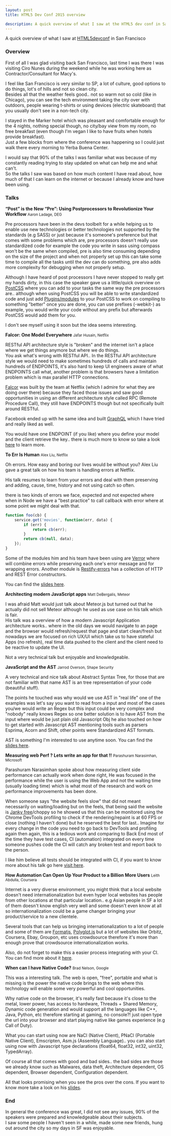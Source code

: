 ```yaml
---
layout: post
title: HTML5 Dev Conf 2015 overview

description: A quick overview of what I saw at the HTML5 dev conf in San Francisco
---
```


A quick overview of what I saw at <a href="http://html5devconf.com/" target="_blank" title="HTML5devconf">HTML5devconf</a> in San Francisco

### Overview

First of all I was glad visiting back San Francisco, last time I was there I was visiting Ciro Nunes during the weekend while he was working here as Contractor/Consultant for Macy's.

I feel like San Francisco is very similar to SP, a lot of culture, good options to do things, lot's of hills and not so clean city. <br>
Besides all that the weather feels good.. not so warm not so cold (like in Chicago), you can see the tech environment taking the city over with outdoors, people wearing t-shirts or using devices (electric skateboard) that you usually don't see in a non-tech city.

I stayed in the Marker hotel which was pleasant and comfortable enough for the 4 nights, nothing special though, no city/bay view from my room, no free breakfast (even though I'm vegan I like to have fruits when hotels provide breakfast). <br>
Just a few blocks from where the conference was happening so I could just walk there every morning to Yerba Buena Center.

I would say that 90% of the talks I was familiar what was because of my constantly reading trying to stay updated on what can help me and what can't. <br>
So the talks I saw was based on how much content I have read about, how much of that I can learn on the internet or because I already know and have been using.

### Talks

**“Post” is the New “Pre”: Using Postprocessors to Revolutionize Your Workflow** <small>Aaron Ladage, DEG</small>

Pre processors have been in the devs toolbelt for a while helping us to enable use new technologies or better technologies not supported by the standards (e.g SASS) or just because it's someone's preference but that comes with some problems which are, pre processors doesn't really use standardized code for example the code you write in sass using compass won't be the same when compiled, pre is also time consuming depending on the size of the project and when not properly set up this can take some time to compile all the tasks until the dev can do something, pre also adds more complexity for debugging when not properly setup.

Although I have heard of post processors I have never stopped to really get my hands dirty, in this case the speaker gave us a little/quick overview on <a href="https://github.com/postcss/postcss" target="_blank" title="PostCSS">PostCSS</a> where you can add to your tasks the same way the pre processors are.. although when using PostCSS you will be able to write standardized code and just add <a href="https://github.com/postcss/postcss#plugins" target="_blank" title="PostCSS plugins/modules">Plugins/modules</a> to your PostCSS to work on compiling to something "better" once you are done, you can use prefixes (-webkit-) as example, you would write your code without any prefix but afterwards PostCSS would add them for you.

I don't see myself using it soon but the idea seems interesting.

**Falcor: One Model Everywhere** <small>Jafar Husain, Netflix</small>

RESTful API architecture style is "broken" and the internet isn't a place where we get things anymore but where we do things. <br>
You ask what's wrong with RESTful API.. In the RESTful API architecture style we would need to make sometimes hundreds of calls and maintain hundreds of ENDPOINTS, it's also hard to keep UI engineers aware of what ENDPOINTS call what, another problem is that browsers have a limitation problem which is max parallel HTTP connections.

<a href="https://netflix.github.io/falcor/" target="_blank" title="Falcor">Falcor</a> was built by the team at Netflix (which I admire for what they are doing over there) because they faced those issues and saw good opportunities in using an different architecture style called RPC (Remote Procedure Call), they still have ENDPOINTS though but not specifically built around RESTful.

Facebook ended up with he same idea and built <a href="https://github.com/facebook/graphql" target="_blank" title="GraphQL">GraphQL</a> which I have tried and really liked as well.

You would have one ENDPOINT (if you like) where you define your model and the client retrieve the key.. there is much more to know so take a look <a href="http://netflix.github.io/falcor/starter/why-falcor.html" target="_blank" title="learn more about Falcor">here</a> to learn more.


**To Err Is Human** <small>Alex Liu, Netflix</small>

Oh errors. How easy and boring our lives would be without you? Alex Liu gave a great talk on how his team is handling errors at Netflix.

His talk resumes to learn from your errors and deal with them preserving and adding, cause, time, history and not using catch so often.

there is two kinds of errors we face, expected and not expected where when in Node we have a "best practice" to call callback with error where at some point we might deal with that.

```javascript
function foo(cb) {
    service.get('movies', function(err, data) {
        if (err) {
            return cb(err);
        }
        return cb(null, data);
    });
}
```

Some of the modules him and his team have been using are <a href="https://github.com/davepacheco/node-verror" target="_blank" title="node-verror">Verror</a> where will combine errors while preserving each one's error message and for wrapping errors. Another module is <a href="https://github.com/restify/errors" target="_blank" title="Restify-errors">Restify-errors</a> has a collection of HTTP and REST Error constructors.

You can find the <a href="http://www.slideshare.net/AlexLiu24/to-err-is-human-54101650" target="_blank" title="To err is human, hadling errors in Node js">slides here</a>.


**Architecting modern JavaScript apps** <small>Matt DeBergalis, Meteor</small>

I was afraid Matt would just talk about Meteor.js but turned out that he actually did not sell Meteor although he used as use case on his talk which is fair. <br>
His talk was a overview of how a modern Javascript Application architecture works.. where in the old days we would navigate to an page and the browser would refresh/request that page and start clean/fresh but nowadays we are focused on rich UX/UI which take us to have stateful Apps (no refresh), real time data pushed to the client and the client need to be reactive to update the UI.

Not a very technical talk but enjoyable and knowledgeable.


**JavaScript and the AST** <small>Jarrod Overson, Shape Security</small>

A very technical and nice talk about Abstract Syntax Tree, for those that are not familiar with that name AST is an tree representation of your code (beautiful stuff).

The points he touched was why would we use AST in "real life" one of the examples was let's say you want to read from a input and most of the cases you/we would write an Regex but this input could be very complex and "nobody" really knows Regex so one better solution is to have AST from the input where would be just plain old Javascript Obj he also touched on how to get started with Javascript AST mentioning tools such as parsers Esprima, Acorn and Shift, other points were Standardized AST formats.

AST is something I'm interested to use anytime soon. You can find the <a href="http://www.slideshare.net/JarrodOverson/javascript-asts-transformations-analysis-and-transpiling" target="_blank" title="JavaScript and the AST">slides here</a>.


**Measuring web Perf ? Lets write an app for that !!** <small>Parashuram Narasimhan, Microsoft</small>

Parashuram Narasimhan spoke about how measuring client side performance can actually work when done right, He was focused in the performance while the user is using the Web App and not the waiting time (usually loading time) which is what most of the research and work on performance improvements has been done.

When someone says "the website feels slow" that did not meant necessarily on waiting/loading but on the feels, that being said the website is <a href="http://jankfree.org/" target="_blank" title="Jank free">Janky free</a>/choppy so he showed us that this can be monitored using the Chrome DevTools profiling to check if the rendering/repaint is at 60 FPS or close (nothing I haven't done) but he reserved the best for last.. Imagine for every change in the code you need to go back to DevTools and profiling again then again, this is a tedious work and comparing to Back End most of the time they have test cases, CI (automation) integrated on every time someone pushes code the CI will catch any broken test and report back to the person.

I like him believe all tests should be integrated with CI, if you want to know more about his talk go here <a href="https://www.youtube.com/watch?v=86LwhTD_rkM" target="_blank" title="Measuring web Perf ? Lets write an app for that !!">visit here</a>.


**How Automation Can Open Up Your Product to a Billion More Users** <small>Leith Abdulla, Coursera</small>

Internet is a very diverse environment, you might think that a local website doesn't need internationalization but even hyper local websites has people from other locations at that particular location.. e.g Asian people in SF a lot of them doesn't know english very well and some doesn't even know at all so internationalization could be a game changer bringing your product/service to a new clientele.

Several tools that can help us bringing internationalization to a lot of people and some of them are <a href="http://formatjs.io/" target="_blank" title="formatjs">Formatjs</a>, <a href="https://github.com/airbnb/polyglot.js" target="_blank" title="formatjs">Polyglot.js</a> but a lot of websites like Orbitz, Coursera, Ebay, Groupon, etc uses crowdsource therefore it's more than enough prove that crowdsource internationalization works.

Also, do not forget to make this a easier process integrating with your CI. <br>
You can find more about it <a href="https://www.youtube.com/watch?v=WO0BFNCyugQ" target="_blank" title="How Coursera Automates i18n on the Front-End">here</a>.


**When can I have Native Code?** <small>Brad Nelson, Google</small>

This was a interesting talk. The web is open, "free", portable and what is missing is the power the native code brings to the web where this technology will enable some very powerful and cool opportunities.

Why native code on the browser, it's really fast because it's close to the metal, lower power, has access to hardware, Threads + Shared Memory, Dynamic code generation and would support all the languages like C++, Java, Python, etc therefore starting at gaming, no console?! just open type the url into your browser and start playing native like games experience (e.g Call of Duty).

What you can start using now are NaCl (Native Client), PNaCl (Portable Native Client), Emscripten, Asm.js (Assembly Language).. you can also start using now with Javascript type declarations (float64, float32, int32, uint32, TypedArray).

Of course all that comes with good and bad sides.. the bad sides are those we already know such as Malwares, data theft, Architecture dependent, OS dependent, Browser dependent, Configuration dependent.

All that looks promising when you see the pros over the cons. If you want to know more take a look on his <a href="https://flagxor-html5devconf2015.storage.googleapis.com/index.html" target="_blank" title="How Coursera Automates i18n on the Front-End">slides</a>.

### End

In general the conference was great, I did not see any issues, 90% of the speakers were prepared and knowledgeable about their subjects. <br>
I saw some people I haven't seen in a while, made some new friends, hung out around the city so my days in SF was enjoyable.








